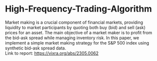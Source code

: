 # High-Frequency-Trading-Algorithm
Market making is a crucial component of financial markets, providing liquidity to market participants by quoting both buy (bid) and sell (ask) prices for an asset. The main objective of a market maker is to profit from the bid-ask spread while managing inventory risk. In this paper, we implement a simple market making strategy for the S&P 500 index using synthetic bid-ask spread data. <br>
Link to report: https://vixra.org/abs/2305.0062
